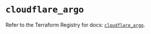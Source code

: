 # `cloudflare_argo`

Refer to the Terraform Registry for docs: [`cloudflare_argo`](https://registry.terraform.io/providers/cloudflare/cloudflare/4.29.0/docs/resources/argo).
